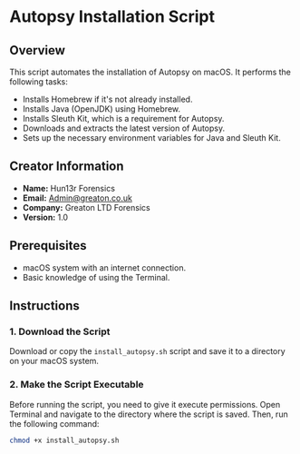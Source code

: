 # Autopsy Installation Script

## Overview
This script automates the installation of Autopsy on macOS. It performs the following tasks:
- Installs Homebrew if it's not already installed.
- Installs Java (OpenJDK) using Homebrew.
- Installs Sleuth Kit, which is a requirement for Autopsy.
- Downloads and extracts the latest version of Autopsy.
- Sets up the necessary environment variables for Java and Sleuth Kit.

## Creator Information
- **Name:** Hun13r Forensics
- **Email:** Admin@greaton.co.uk
- **Company:** Greaton LTD Forensics
- **Version:** 1.0

## Prerequisites
- macOS system with an internet connection.
- Basic knowledge of using the Terminal.

## Instructions

### 1. Download the Script
Download or copy the `install_autopsy.sh` script and save it to a directory on your macOS system.

### 2. Make the Script Executable
Before running the script, you need to give it execute permissions. Open Terminal and navigate to the directory where the script is saved. Then, run the following command:
```bash
chmod +x install_autopsy.sh
